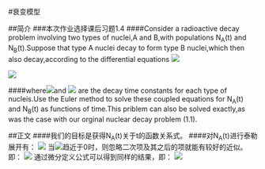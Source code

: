 #衰变模型

##简介
###本次作业选择课后习题1.4
####Consider a radioactive decay problem involving two types of nuclei,A and B,with populations N<sub>A</sub>(t) and N<sub>B</sub>(t).Suppose that type A nuclei decay to form type B nuclei,which then also decay,according to the differential equations 
<img src="http://chart.googleapis.com/chart?cht=tx&chl=%5Cfrac%7B%24dN_A%24%7D%7Bdt%7D%3D-%5Cfrac%7B%24N_A%24%7D%7B%24%5Ctau%20_A%24%7D" style="border:none;" />

<img src="http://chart.googleapis.com/chart?cht=tx&chl=%5Cfrac%7B%24dN_B%24%7D%7Bdt%7D%3D%5Cfrac%7B%24N_A%24%7D%7B%24%5Ctau%20_A%24%7D-%5Cfrac%7B%24N_B%24%7D%7B%24%5Ctau%20_B%24%7D" style="border:none;" />

####where<img src="http://chart.googleapis.com/chart?cht=tx&chl=%24%5Ctau%20_A%24" style="border:none;" />and <img src="http://chart.googleapis.com/chart?cht=tx&chl=%24%5Ctau%20_B%24" style="border:none;" /> are the decay time constants for each type of nucleis.Use the Euler method to solve these coupled equations for N<sub>A</sub>(t) and N<sub>B</sub>(t) as functions of time.This priblem can also be solved exactly,as was the case with our orginal nuclear decay problem (1.1).

##正文
####我们的目标是获得N<sub>A</sub>(t)关于t的函数关系式。
####对N<sub>A</sub>(t)进行泰勒展开有：
<img src="http://chart.googleapis.com/chart?cht=tx&chl=N_A(%5CDelta%20t)%3DN_A(0)%2B%5Cfrac%7B%24dN_A%24%7D%7Bdt%7D%5CDelta%20t%2B%5Cfrac%7B1%7D%7B2%7D%5Cfrac%7Bd%5E%7B2%7DN_A%7D%7Bdt%5E%7B2%7D%7D(%5CDelta%20t)%5E%7B2%7D%2B......" style="border:none;" />
当<img src="http://chart.googleapis.com/chart?cht=tx&chl=%5CDelta%20t" style="border:none;" />趋近于0时，则忽略二次项及其之后的项就能有较好的近似。即：
<img src="http://chart.googleapis.com/chart?cht=tx&chl=N_A(%5CDelta%20t)%5Capprox%20N_A(0)%2B%5Cfrac%7BdN_A%7D%7Bdt%7D%5CDelta%20t" style="border:none;" />
通过微分定义公式可以得到同样的结果，即：
<img src="http://chart.googleapis.com/chart?cht=tx&chl=%5Cfrac%7BdN_A%7D%7Bdt%7D%5Cequiv%20%5Clim_%7B%5CDelta%20t%5Cto%5C0%7D%5Cfrac%7BN_A(t%2B%5CDelta%20t)-N_A(t)%7D%7B%5CDelta%20t%7D%5Capprox%20%5Cfrac%7BN_A(t%2B%5CDelta%20t)-N_A(t)%7D%7B%5CDelta%20t%7D" style="border:none;" />


